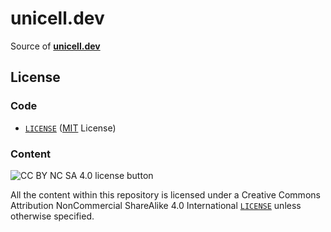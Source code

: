 # unicell.dev

Source of [**unicell.dev**](https://unicell.dev)

## License

### Code

- [`LICENSE`](LICENSE) ([MIT][mit] License)

[mit]: http://www.opensource.org/licenses/MIT


### Content

![CC BY NC SA 4.0 license button][cc-by-nc-sa-png]

All the content within this repository is licensed under a Creative Commons
Attribution NonCommercial ShareAlike 4.0 International [`LICENSE`][cc-by-nc-sa]
unless otherwise specified.

[cc-by-nc-sa]: https://creativecommons.org/licenses/by-nc-sa/4.0/legalcode
[cc-by-nc-sa-png]: https://licensebuttons.net/l/by-nc-sa/4.0/88x31.png

